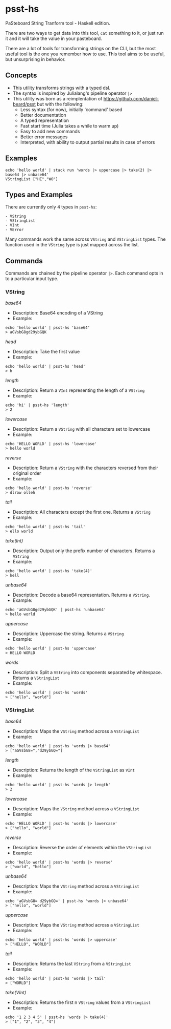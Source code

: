 # psst-hs

PaSteboard String Tranform tool - Haskell edition.

There are two ways to get data into this tool, `cat` something to it, or just run it and it will take the value in your pasteboard.

There are a lot of tools for transforming strings on the CLI, but the most useful tool is the one you remember how to use.
This tool aims to be useful, but unsurprising in behavior.

## Concepts

- This utility transforms strings with a typed dsl. 
- The syntax is inspired by Julialang's pipeline operator `|>`
- This utility was born as a reimplentation of https://github.com/daniel-beard/psst but with the following:
    - Less syntax (for now), initially 'command' based
    - Better documentation
    - A typed representation
    - Fast start time (Julia takes a while to warm up)
    - Easy to add new commands
    - Better error messages
    - Interpreted, with ability to output partial results in case of errors

## Examples

```shell
echo 'hello world' | stack run 'words |> uppercase |> take(2) |> base64 |> unbase64'
VStringList ["HE","WO"]
```


## Types and Examples

There are currently only 4 types in `psst-hs`:

```
- VString
- VStringList
- VInt
- VError
```

Many commands work the same across `VString` and `VStringList` types. The function used in the `VString` type is just mapped across the list.

## Commands

Commands are chained by the pipeline operator `|>`. Each command opts in to a particular input type.

### VString

*base64*
- Description: Base64 encoding of a VString
- Example: 

```
echo 'hello world' | psst-hs 'base64'
> aGVsbG8gd29ybGQK
```

*head*
- Description: Take the first value
- Example: 

```
echo 'hello world' | psst-hs 'head' 
> h
```

*length*
- Description: Return a `VInt` representing the length of a `VString`
- Example:

```
echo 'hi' | psst-hs 'length'
> 2
```

*lowercase* 
- Description: Return a `VString` with all characters set to lowercase
- Example: 

```
echo 'HELLO WORLD' | psst-hs 'lowercase'
> hello world
```

*reverse*
- Description: Return a `VString` with the characters reversed from their original order
- Example: 

```
echo 'hello world' | psst-hs 'reverse'
> dlrow olleh
```

*tail*
- Description: All characters except the first one. Returns a `VString`
- Example: 

```
echo 'hello world' | psst-hs 'tail'
> ello world
```

*take(Int)*
- Description: Output only the prefix number of characters. Returns a `VString`
- Example:

```
echo 'hello world' | psst-hs 'take(4)'
> hell
```

*unbase64*
- Description: Decode a base64 representation. Returns a `VString`.
- Example:

```
echo 'aGVsbG8gd29ybGQK' | psst-hs 'unbase64'
> hello world
```

*uppercase*
- Description: Uppercase the string. Returns a `VString`
- Example: 

```
echo 'hello world' | psst-hs 'uppercase'
> HELLO WORLD
```

*words*
- Description: Split a `VString` into components separated by whitespace. Returns a `VStringList`
- Example:

```
echo 'hello world' | psst-hs 'words'
> ["hello", "world"]
```

### VStringList

*base64*
- Description: Maps the `VString` method across a `VStringList`
- Example:

```
echo 'hello world' | psst-hs 'words |> base64'
> ["aGVsbG8=","d29ybGQ="]
```

*length*
- Description: Returns the length of the `VStringList` as `VInt`
- Example:

```
echo 'hello world' | psst-hs 'words |> length'
> 2
```

*lowercase*
- Description: Maps the `VString` method across a `VStringList`
- Example:

```
echo 'HELLO WORLD' | psst-hs 'words |> lowercase'
> ["hello", "world"]
```

*reverse*
- Description: Reverse the order of elements within the `VStringList`
- Example:

```
echo 'hello world' | psst-hs 'words |> reverse'
> ["world", "hello"]
```

*unbase64*
- Description: Maps the `VString` method across a `VStringList`
- Example:

```
echo 'aGVsbG8= d29ybGQ=' | psst-hs 'words |> unbase64'
> ["hello", "world"]
```

*uppercase*
- Description: Maps the `VString` method across a `VStringList`
- Example:

```
echo 'hello world' | psst-hs 'words |> uppercase'
> ["HELLO", "WORLD"]
```

*tail*
- Description: Returns the last `VString` from a `VStringList`
- Example:

```
echo 'hello world' | psst-hs 'words |> tail'
> ["WORLD"]
```

*take(VInt)*
- Description: Returns the first n `VString` values from a `VStringList`
- Example:

```
echo '1 2 3 4 5' | psst-hs 'words |> take(4)'
> ["1", "2", "3", "4"]
```